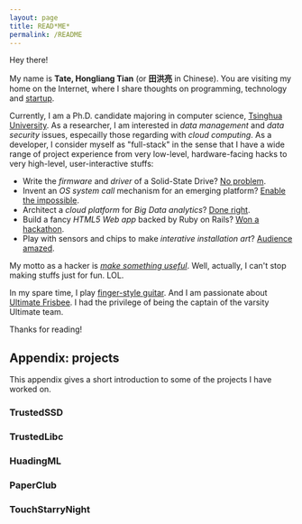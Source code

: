 ```yaml
---
layout: page
title: READ*ME*
permalink: /README
---
```


Hey there!

My name is **Tate, Hongliang Tian** (or **田洪亮** in Chinese). You are visiting my 
home on the Internet, where I share thoughts on programming, technology 
and <a href="#trustedlibc">startup</a>. 

Currently, I am a Ph.D. candidate majoring in computer science, [Tsinghua University](http://www.tsinghua.edu.cn).
As a researcher, I am interested in *data management* and *data security* issues, 
especailly those regarding with *cloud computing*. As a developer, I consider myself 
as "full-stack" in the sense that I have a wide range of project experience
from very low-level, hardware-facing hacks to very high-level, user-interactive stuffs:

- Write the *firmware* and *driver* of a Solid-State Drive? [No 
  problem](#trustedssd).
- Invent an *OS system call* mechanism for an emerging platform? [Enable the 
  impossible](#trustedlibc).
- Architect a *cloud platform* for *Big Data analytics*? [Done right](#huadingml).
- Build a fancy *HTML5 Web app* backed by Ruby on Rails? [Won a 
  hackathon](#paperclub).
- Play with sensors and chips to make *interative installation art*? [Audience amazed](#touchstarrynight).

My motto as a hacker is [*make something useful*](http://www.paulgraham.com/ideas.html).
Well, actually, I can't stop making stuffs just for fun. LOL.

In my spare time, I play [finger-style guitar](https://en.wikipedia.org/wiki/Fingerstyle_guitar).
And I am passionate about [Ultimate Frisbee](https://en.wikipedia.org/wiki/Ultimate_(sport)).
I had the privilege of being the captain of the varsity Ultimate team.

Thanks for reading!

## Appendix: projects
This appendix gives a short introduction to some of the projects I have worked on.

### <a name="trustedssd">TrustedSSD</a>

### <a name="trustedlibc">TrustedLibc</a>

### <a name="huadingml">HuadingML</a>

### <a name="paperclub">PaperClub</a>

### <a name="touchstarrynight">TouchStarryNight</a>

